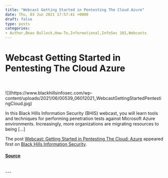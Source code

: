 ```yaml
---
title: "Webcast Getting Started in Pentesting The Cloud Azure"
date: Thu, 03 Jun 2021 17:57:41 +0000
draft: false
type: posts
categories: 
- Author,Beau Bullock,How-To,Informational,InfoSec 101,Webcasts
---
```

# Webcast Getting Started in Pentesting The Cloud Azure

<br/>

<br/>
![](https://www.blackhillsinfosec.com/wp-content/uploads/2021/06/00539_06012021_WebcastGettingStartedPentestingCloud.jpg)

In this Black Hills Information Security (BHIS) webcast, you will learn tools and techniques for performing penetration tests against Microsoft Azure environments. Increasingly, more organizations are migrating resources to being \[…\]

The post [Webcast: Getting Started in Pentesting The Cloud: Azure](https://www.blackhillsinfosec.com/webcast-getting-started-in-pentesting-the-cloud-azure/) appeared first on [Black Hills Information Security](https://www.blackhillsinfosec.com).

#### [Source](https://www.blackhillsinfosec.com/webcast-getting-started-in-pentesting-the-cloud-azure/)

<br/>
---
